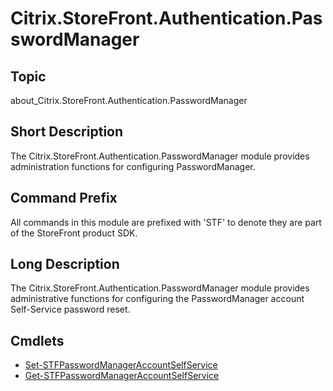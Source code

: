 ﻿# Citrix.StoreFront.Authentication.PasswordManager


## Topic

about_Citrix.StoreFront.Authentication.PasswordManager


## Short Description

The Citrix.StoreFront.Authentication.PasswordManager module provides administration functions for configuring PasswordManager.


## Command Prefix

All commands in this module are prefixed with 'STF' to denote they are part of the StoreFront product SDK.


## Long Description

The Citrix.StoreFront.Authentication.PasswordManager module provides administrative functions for configuring the PasswordManager account Self-Service password reset.


## Cmdlets
* [Set-STFPasswordManagerAccountSelfService](Set-STFPasswordManagerAccountSelfService.md)
* [Get-STFPasswordManagerAccountSelfService](Get-STFPasswordManagerAccountSelfService.md)

